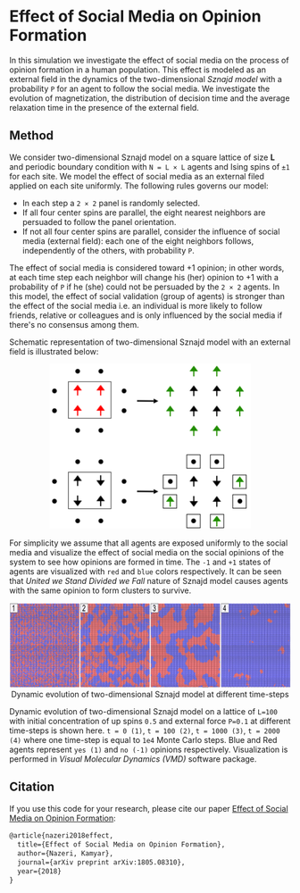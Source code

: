 # Effect of Social Media on Opinion Formation
In this simulation we investigate the effect of social media on the process of opinion formation in a human population. This effect is modeled as an external field in the dynamics of the two-dimensional *Sznajd model* with a probability `P` for an agent to follow the social media. We investigate the evolution of magnetization, the distribution of decision time and the average relaxation time in the presence of the external field.

## Method
We consider two-dimensional Sznajd model on a square lattice of size **L** and periodic boundary condition with `N = L × L` agents and Ising spins of `±1` for each site. We model the effect of social media as an external filed applied on each site uniformly. The following rules governs our model:
* In each step a `2 × 2` panel is randomly selected.
* If all four center spins are parallel, the eight nearest neighbors are persuaded to follow the panel orientation. 
* If not all four center spins are parallel, consider the influence of social media (external field): each one of the eight neighbors follows, independently of the others, with probability `P`.

The effect of social media is considered toward +1 opinion; in other words, at each time step each neighbor will change his (her) opinion to +1 with a probability of `P` if he (she) could not be persuaded by the `2 × 2` agents. In this model, the effect of social validation (group of agents) is stronger than the effect of the social media i.e. an individual is more likely to follow friends, relative or colleagues and is only influenced by the social media if there's no consensus among them.

Schematic representation of two-dimensional Sznajd model with an external field is illustrated below:
<p align='center'>  
  <img src='img/2d_social.png' width='361' height='295' />
</p>

For simplicity we assume that all agents are exposed uniformly to the social media and visualize the effect of social media on the social opinions of the system to see how opinions are formed in time. The `-1` and `+1` states of agents are visualized with `red` and `blue` colors respectively. It can be seen that *United we Stand Divided we Fall* nature of Sznajd model causes agents with the same opinion to form clusters to survive.
<p align='center'>  
  <img src='img/vmd.jpg' width='600' height='152' />
  <br />
  Dynamic evolution of two-dimensional Sznajd model at different time-steps
</p>

Dynamic evolution of two-dimensional Sznajd model on a lattice of `L=100` with initial concentration of up spins `0.5` and external force `P=0.1` at different time-steps is shown here. `t = 0 (1)`, `t = 100 (2)`, `t = 1000 (3)`, `t = 2000 (4)` where one time-step is equal to `1e4` Monte Carlo steps. Blue and Red agents represent `yes (1)` and `no (-1)` opinions respectively. Visualization is performed in *Visual Molecular Dynamics (VMD)* software package.


## Citation
If you use this code for your research, please cite our paper <a href="https://arxiv.org/abs/1805.08310">Effect of Social Media on Opinion Formation</a>:

```
@article{nazeri2018effect,
  title={Effect of Social Media on Opinion Formation},
  author={Nazeri, Kamyar},
  journal={arXiv preprint arXiv:1805.08310},
  year={2018}
}
```
